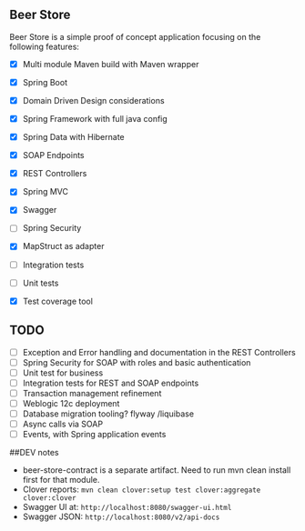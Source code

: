 ## Beer Store
Beer Store is a simple proof of concept application focusing on the following features:

 - [x] Multi module Maven build with Maven wrapper
 - [x] Spring Boot
 - [x] Domain Driven Design considerations
 - [x] Spring Framework with full java config
 - [x] Spring Data with Hibernate
 - [x] SOAP Endpoints
 - [x] REST Controllers
 - [x] Spring MVC
 - [x] Swagger
 - [ ] Spring Security
 - [x] MapStruct as adapter
 - [ ] Integration tests
 - [ ] Unit tests
 - [x] Test coverage tool   
 

## TODO

 - [ ] Exception and Error handling and documentation in the REST Controllers
 - [ ] Spring Security for SOAP with roles and basic authentication
 - [ ] Unit test for business
 - [ ] Integration tests for REST and SOAP endpoints
 - [ ] Transaction management refinement
 - [ ] Weblogic 12c deployment
 - [ ] Database migration tooling? flyway /liquibase
 - [ ] Async calls via SOAP
 - [ ] Events, with Spring application events

##DEV notes
- beer-store-contract is a separate artifact. Need to run mvn clean install first for that module.
- Clover reports: `mvn clean clover:setup test clover:aggregate clover:clover`
- Swagger UI at: `http://localhost:8080/swagger-ui.html`
- Swagger JSON: `http://localhost:8080/v2/api-docs`